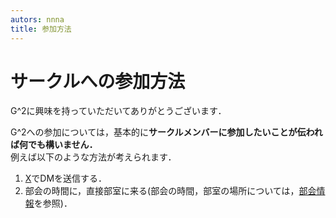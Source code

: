 ```yaml
---
autors: nnna
title: 参加方法
---
```


# サークルへの参加方法
G^2に興味を持っていただいてありがとうございます．<br/>

G^2への参加については，基本的に**サークルメンバーに参加したいことが伝われば何でも構いません．**<br/>
例えば以下のような方法が考えられます．

1. [X](https://x.com/g2_yama)でDMを送信する．
1. 部会の時間に，直接部室に来る(部会の時間，部室の場所については，[部会情報](./meeting-info.md)を参照)．
